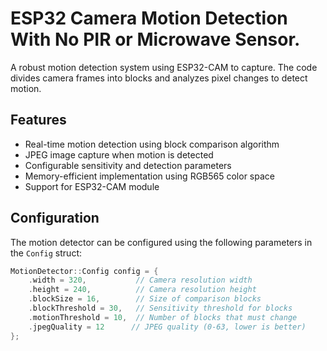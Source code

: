 # ESP32 Camera Motion Detection With No PIR or Microwave Sensor.

A robust motion detection system using ESP32-CAM to capture. The code divides camera frames into blocks and analyzes pixel changes to detect motion. 

## Features

- Real-time motion detection using block comparison algorithm
- JPEG image capture when motion is detected
- Configurable sensitivity and detection parameters
- Memory-efficient implementation using RGB565 color space
- Support for ESP32-CAM module

## Configuration

The motion detector can be configured using the following parameters in the `Config` struct:

```cpp
MotionDetector::Config config = {
    .width = 320,           // Camera resolution width
    .height = 240,          // Camera resolution height
    .blockSize = 16,        // Size of comparison blocks
    .blockThreshold = 30,   // Sensitivity threshold for blocks
    .motionThreshold = 10,  // Number of blocks that must change
    .jpegQuality = 12      // JPEG quality (0-63, lower is better)
};
``` 
